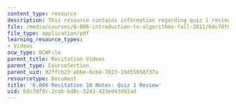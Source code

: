 ```yaml
---
content_type: resource
description: This resource contains information regarding quiz 1 review.
file: /media/courses/6-006-introduction-to-algorithms-fall-2011/6dc78f0c2cabbd8c5243433ed43dd1ad_MIT6_006F11_rec10.pdf
file_type: application/pdf
learning_resource_types:
- Videos
ocw_type: OCWFile
parent_title: Recitation Videos
parent_type: CourseSection
parent_uid: 92ffcb23-abbe-6cb4-7823-19d55858f37a
resourcetype: Document
title: '6.006 Recitation 10 Notes: Quiz 1 Review'
uid: 6dc78f0c-2cab-bd8c-5243-433ed43dd1ad
---
```

